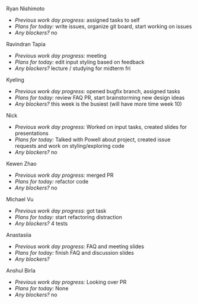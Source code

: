 Ryan Nishimoto  
+ *Previous work day progress:*
assigned tasks to self
+ *Plans for today:*
write issues, organize git board, start working on issues
+ *Any blockers?* no

Ravindran Tapia  
+ *Previous work day progress:*
meeting
+ *Plans for today:*
edit input styling based on feedback
+ *Any blockers?* lecture / studying for midterm fri

Kyeling  
+ *Previous work day progress:* opened bugfix branch, assigned tasks
+ *Plans for today:* review FAQ PR, start brainstorming new design ideas
+ *Any blockers?* this week is the busiest (will have more time week 10)

Nick  
+ *Previous work day progress:* Worked on input tasks, created slides for presentations
+ *Plans for today:* Talked with Powell about project, created issue requests and work on styling/exploring code
+ *Any blockers?* no

Kewen Zhao  
+ *Previous work day progress:*
merged PR
+ *Plans for today:*
refactor code
+ *Any blockers?* no

Michael Vu  
+ *Previous work day progress:* got task
+ *Plans for today:* start refactoring distraction
+ *Any blockers?* 4 tests

Anastasiia  
+ *Previous work day progress:*
FAQ and meeting slides
+ *Plans for today:*
finish FAQ and discussion slides
+ *Any blockers?*

Anshul Birla
+ *Previous work day progress:*
Looking over PR
+ *Plans for today:*
None
+ *Any blockers?* no